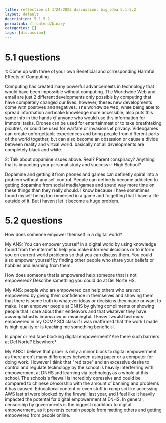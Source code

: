 ```yaml
---
title: reflection of 1/24/2023 discussion. big idea 5.1-5.2
layout: default
description: 5.1-5.2
permalink: /frontend/binary
categories: []
tags: [discussion]
---
```


# 5.1 questions

1: Come up with three of your own Beneficial and corresponding Harmful Effects of Computing


Computing has created many powerful advancements in technology that would have been impossible without computing. The Worldwide Web and email are just 2 different developments only possible by computing that have completely changed our lives. however, theses new developments come with positives and negatives. The worldwide web, while being able to spread information and make knowledge more accessible, also puts this same info in the hands of anyone who would use this information for immoral tasks. Drones can be used for entertainment or to take breathtaking picutres, or could be used for warfare or invasions of privacy. Videogames can create unforgettable experiences and bring people from different parts of the world together, but can also become an obsession or cause a divide between reality and virtual world.
basically not all developments are completely black and white.


2: Talk about dopamine issues above. Real? Parent conspiracy? Anything that is impacting your personal study and success in High School?


Dopamine and getting it from phones and games can definetly spiral into a problem without any self control. People can definetly become addicted to getting dopamine from social media/games and spend way more time on these things than they really should. I know because I have sometimes found myself being too immersed in a game and forgetting that I have a life outside of it. But i haven't let it become a huge problem. 

# 5.2 questions

How does someone empower themself in a digital world?


My ANS: You can empower yourself in a digital world by using knowledge found from the internet to help you make informed decisions or to inform you on current world problems so that you can discuss them. You could also empower yourself by finding other people who share your beliefs or hobbies and learning from them. 

How does someone that is empowered help someone that is not empowered? Describe something you could do at Del Norte HS.


My ANS: people who are empowered can help others who are not empowered by giving them confidence in themselves and showing them that there is some truth to whatever ideas or decisions they made or want to make. I can empower people at DNHS by giving compliments or showing people that I care about their endeavors and that whatever they have accomplished is impressive or meaningful. I know I would feel more empowered in my COMP SCI class if i was reaffirmed that the work I made is high quality or is teaching me something beneficial.

Is paper or red tape blocking digital empowerment? Are there such barriers at Del Norte? Elsewhere?

My ANS: I believe that paper is only a minor block to digital empowerment as there aren't many differences between using paper or a computer for doing work. However I think that "red tape" and an excessive desire to control and regulate technology by the school is heavily interferring with empowerment at DNHS and learning via technology as a whole at this school. The schools's firewall is incredibly opressive and could be compared to chinese censorship with the amount of banning and problems it has caused. Educational content or even stuff in comp sci like accessing AWS last tri were blocked by the firewall last year, and I feel like it heavily impacted the potental for digital empowerment at DNHS. In general, censorship by governments is the biggest roadblock to digital empowerment, as it prevents certain people from metting others and getting empowered from people online. 

